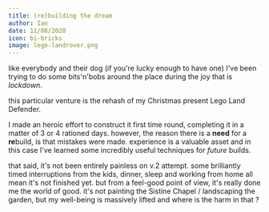 ```yaml
---
title: (re)building the dream
author: Ian
date: 11/08/2020
icon: bi-bricks
image: lego-landrover.png
---
```


like everybody and their dog (if you're lucky enough to have one) I've been trying to do some bits'n'bobs around the place during the joy that is _lockdown_.

this particular venture is the rehash of my Christmas present Lego Land Defender.

I made an heroic effort to construct it first time round, completing it in a matter of 3 or 4 rationed days. however, the reason there is a **need** for a **re**build, is that mistakes were made. experience is a valuable asset and in this case I've learned some incredibly useful techniques for _future_ builds.

that said, it's not been entirely painless on v.2 attempt. some brilliantly timed interruptions from the kids, dinner, sleep and working from home all mean it's not finished yet. but from a feel-good point of view, it's really done me the world of good. it's not painting the Sistine Chapel / landscaping the garden, but my well-being is massively lifted and where is the harm in that ?
